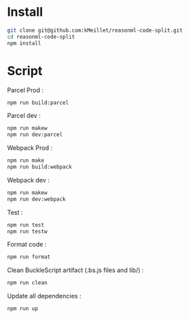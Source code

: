 # Install

```sh
git clone git@github.com:kMeillet/reasonml-code-split.git
cd reasonml-code-split
npm install
```

# Script

Parcel Prod :

```sh
npm run build:parcel
```

Parcel dev :

```sh
npm run makew
npm run dev:parcel
```

Webpack Prod :

```sh
npm run make
npm run build:webpack
```

Webpack dev :

```sh
npm run makew
npm run dev:webpack
```

Test :

```sh
npm run test
npm run testw
```

Format code :

```sh
npm run format
```

Clean BuckleScript artifact (.bs.js files and lib/) :

```sh
npm run clean
```

Update all dependencies :

```sh
npm run up
```
